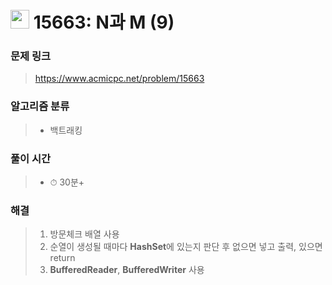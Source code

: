 # <img src="https://static.solved.ac/tier_small/8.svg" width=30> 15663: N과 M (9)

### 문제 링크

> https://www.acmicpc.net/problem/15663

### 알고리즘 분류
>- 백트래킹

### 풀이 시간

> - ⏱ 30분+

### 해결

> 1. 방문체크 배열 사용
> 2. 순열이 생성될 때마다 **HashSet**에 있는지 판단 후 없으면 넣고 출력, 있으면 return 
> 2. **BufferedReader**, **BufferedWriter** 사용